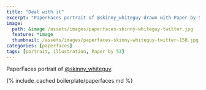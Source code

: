 ```yaml
---
title: "Deal with it"
excerpt: "PaperFaces portrait of @skinny_whiteguy drawn with Paper by 53 on an iPad."
image: 
  path: &image /assets/images/paperfaces-skinny-whiteguy-twitter.jpg 
  feature: *image
  thumbnail: /assets/images/paperfaces-skinny-whiteguy-twitter-150.jpg
categories: [paperfaces]
tags: [portrait, illustration, Paper by 53]
---
```


PaperFaces portrait of [@skinny_whiteguy](https://twitter.com/skinny_whiteguy).

{% include_cached boilerplate/paperfaces.md %}
